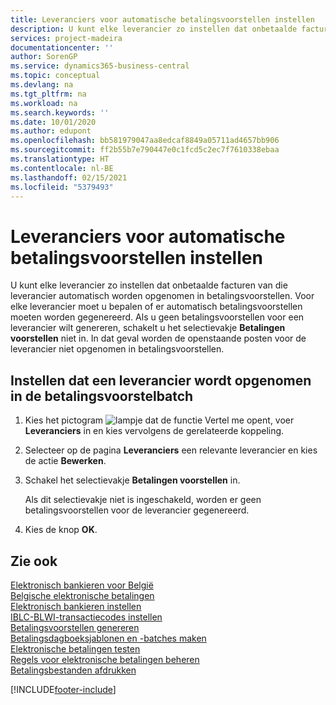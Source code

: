 ```yaml
---
title: Leveranciers voor automatische betalingsvoorstellen instellen
description: U kunt elke leverancier zo instellen dat onbetaalde facturen van die leverancier automatisch worden opgenomen in betalingsvoorstellen.
services: project-madeira
documentationcenter: ''
author: SorenGP
ms.service: dynamics365-business-central
ms.topic: conceptual
ms.devlang: na
ms.tgt_pltfrm: na
ms.workload: na
ms.search.keywords: ''
ms.date: 10/01/2020
ms.author: edupont
ms.openlocfilehash: bb581979047aa8edcaf8849a05711ad4657bb906
ms.sourcegitcommit: ff2b55b7e790447e0c1fcd5c2ec7f7610338ebaa
ms.translationtype: HT
ms.contentlocale: nl-BE
ms.lasthandoff: 02/15/2021
ms.locfileid: "5379493"
---
```

# <a name="set-up-vendors-for-automatic-payment-suggestions"></a>Leveranciers voor automatische betalingsvoorstellen instellen
U kunt elke leverancier zo instellen dat onbetaalde facturen van die leverancier automatisch worden opgenomen in betalingsvoorstellen. Voor elke leverancier moet u bepalen of er automatisch betalingsvoorstellen moeten worden gegenereerd. Als u geen betalingsvoorstellen voor een leverancier wilt genereren, schakelt u het selectievakje **Betalingen voorstellen** niet in. In dat geval worden de openstaande posten voor de leverancier niet opgenomen in betalingsvoorstellen.  

## <a name="to-set-up-a-vendor-to-be-included-in-the-payment-suggestion-batch"></a>Instellen dat een leverancier wordt opgenomen in de betalingsvoorstelbatch  

1.  Kies het pictogram ![lampje dat de functie Vertel me opent](../../media/ui-search/search_small.png "Vertel me wat u wilt doen"), voer **Leveranciers** in en kies vervolgens de gerelateerde koppeling.  
2.  Selecteer op de pagina **Leveranciers** een relevante leverancier en kies de actie **Bewerken**.  
3.  Schakel het selectievakje **Betalingen voorstellen** in.  

    Als dit selectievakje niet is ingeschakeld, worden er geen betalingsvoorstellen voor de leverancier gegenereerd.  

4.  Kies de knop **OK**.  
  
## <a name="see-also"></a>Zie ook  
 [Elektronisch bankieren voor België](belgian-electronic-banking.md)   
 [Belgische elektronische betalingen](belgian-electronic-payments.md)   
 [Elektronisch bankieren instellen](how-to-set-up-electronic-banking.md)   
 [IBLC-BLWI-transactiecodes instellen](how-to-set-up-iblc-blwi-transaction-codes.md)   
 [Betalingsvoorstellen genereren](how-to-generate-payment-suggestions.md)   
 [Betalingsdagboeksjablonen en -batches maken](how-to-create-payment-journal-templates-and-batches.md)   
 [Elektronische betalingen testen](how-to-test-electronic-payments.md)   
 [Regels voor elektronische betalingen beheren](how-to-manage-electronic-payment-lines.md)   
 [Betalingsbestanden afdrukken](how-to-print-payment-files.md)


[!INCLUDE[footer-include](../../includes/footer-banner.md)]
